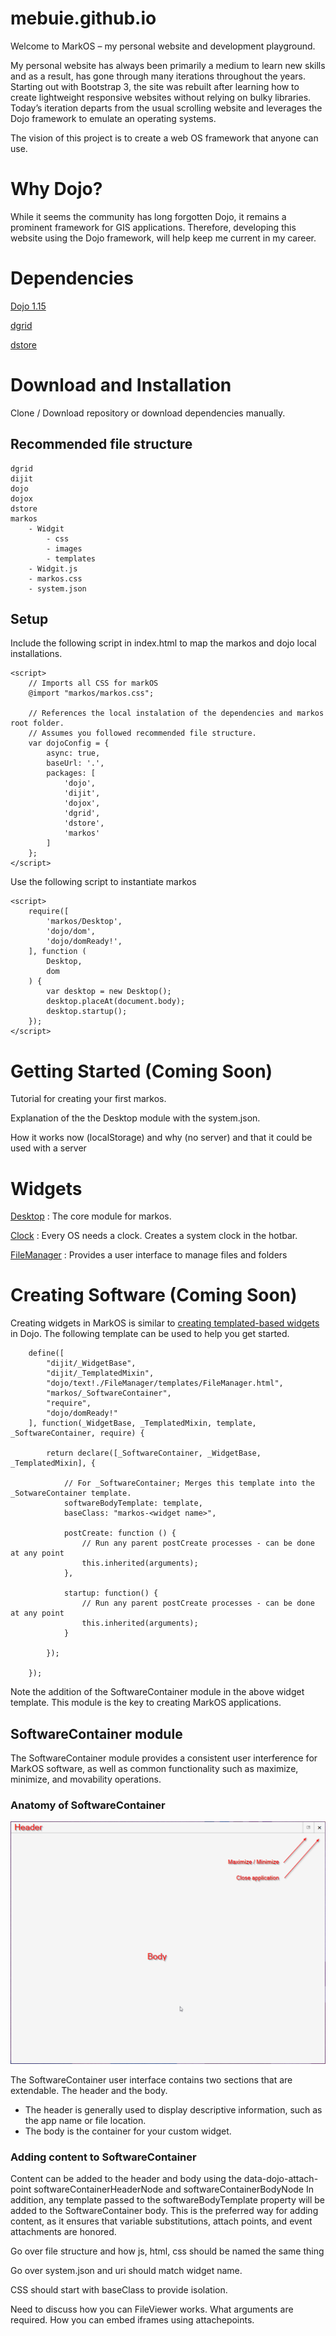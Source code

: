 # mebuie.github.io
Welcome to MarkOS – my personal website and development playground. 

My personal website has always been primarily a medium to learn new skills and as a result, has gone through many iterations throughout the years. Starting out with Bootstrap 3, the site was rebuilt after learning how to create lightweight responsive websites without relying on bulky libraries. Today’s iteration departs from the usual scrolling website and leverages the Dojo framework to emulate an operating systems. 

The vision of this project is to create a web OS framework that anyone can use. 

# Why Dojo?
While it seems the community has long forgotten Dojo, it remains a prominent framework for GIS applications. Therefore, developing this website using the Dojo framework, will help keep me current in my career. 

# Dependencies
[Dojo 1.15](https://dojotoolkit.org)

[dgrid](https://dgrid.io/)

[dstore](https://dstorejs.io/)

# Download and Installation
Clone / Download repository or download dependencies manually. 

## Recommended file structure
    
    dgrid
    dijit
    dojo
    dojox
    dstore
    markos
        - Widgit
            - css
            - images
            - templates
        - Widgit.js
        - markos.css
        - system.json

## Setup
Include the following script in index.html to map the markos and dojo local installations. 

    <script>
        // Imports all CSS for markOS
        @import "markos/markos.css";

        // References the local instalation of the dependencies and markos root folder.
        // Assumes you followed recommended file structure. 
        var dojoConfig = {
            async: true,
            baseUrl: '.',
            packages: [
                'dojo',
                'dijit',
                'dojox',
                'dgrid',
                'dstore',
                'markos'
            ]
        };
    </script>

Use the following script to instantiate markos

    <script>
        require([
            'markos/Desktop',
            'dojo/dom',
            'dojo/domReady!',
        ], function (
            Desktop,
            dom
        ) {
            var desktop = new Desktop();
            desktop.placeAt(document.body);
            desktop.startup();
        });
    </script>


# Getting Started (Coming Soon)
Tutorial for creating your first markos.
 
Explanation of the the Desktop module with the system.json.

How it works now (localStorage) and why (no server) and that it could be used 
with a server

# Widgets
[Desktop](https://github.com/mebuie/mebuie.github.io/tree/master/markos/Desktop) : The core module for markos.

[Clock](https://github.com/mebuie/mebuie.github.io/tree/master/markos/Clock) : Every OS needs a clock. Creates a system clock in the hotbar.  

[FileManager](https://github.com/mebuie/mebuie.github.io/tree/master/markos/FileManager) : Provides a user interface to manage files and folders
    
# Creating Software (Coming Soon)
Creating widgets in MarkOS is similar to [creating templated-based widgets](https://dojotoolkit.org/documentation/tutorials/1.10/templated/) in Dojo. The following template can be used to help you get started. 

        define([
            "dijit/_WidgetBase",
            "dijit/_TemplatedMixin",
            "dojo/text!./FileManager/templates/FileManager.html",
            "markos/_SoftwareContainer",
            "require",
            "dojo/domReady!"
        ], function(_WidgetBase, _TemplatedMixin, template, _SoftwareContainer, require) {

            return declare([_SoftwareContainer, _WidgetBase, _TemplatedMixin], {

                // For _SoftwareContainer; Merges this template into the _SotwareContainer template.
                softwareBodyTemplate: template,
                baseClass: "markos-<widget name>",

                postCreate: function () {
                    // Run any parent postCreate processes - can be done at any point
                    this.inherited(arguments);
                },

                startup: function() {                
                    // Run any parent postCreate processes - can be done at any point
                    this.inherited(arguments); 
                }

            });

        });

Note the addition of the SoftwareContainer module in the above widget template. This module is the key to creating MarkOS applications.

## SoftwareContainer module

The SoftwareContainer module provides a consistent user interference for MarkOS software, as well as common functionality such as maximize, minimize, and movability operations.

### Anatomy of SoftwareContainer
![match](https://github.com/mebuie/mebuie.github.io/blob/master/img/github/Anatomy_SoftwareContainer.png)

The SoftwareContainer user interface contains two sections that are extendable. The header and the body.

- The header is generally used to display descriptive information, such as the app name or file location. 
- The body is the container for your custom widget. 

### Adding content to SoftwareContainer
Content can be added to the header and body using the data-dojo-attach-point softwareContainerHeaderNode and softwareContainerBodyNode
In addition, any template passed to the softwareBodyTemplate property will be added to the SoftwareContainer body. This is the preferred way for adding content, as it ensures that variable substitutions, attach points, and event attachments are honored.  


Go over file structure and how js, html, css should be named the same thing

Go over system.json and uri should match widget name. 

CSS should start with baseClass to provide isolation. 

Need to discuss how you can FileViewer works. What arguments are required. 
How you can embed iframes using attachepoints. 
